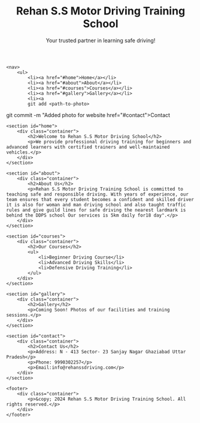 <!DOCTYPE html>
<html lang="en">
<head>
    <meta charset="UTF-8">
    <meta name="viewport" content="width=device-width, initial-scale=1.0">
    <title>Rehan S.S Motor Driving Training School</title>
    <link rel="stylesheet" href="styles.css">
</head>
<body>
    <header>
        <div class="container">
            <h1>Rehan S.S Motor Driving Training School</h1>
            <p>Your trusted partner in learning safe driving!</p>
        </div>
    </header>

    <nav>
        <ul>
            <li><a href="#home">Home</a></li>
            <li><a href="#about">About</a></li>
            <li><a href="#courses">Courses</a></li>
            <li><a href="#gallery">Gallery</a></li>
            <li><a 
            git add <path-to-photo>
git commit -m "Added photo for website
href="#contact">Contact</a></li>
        </ul>
    </nav>

    <section id="home">
        <div class="container">
            <h2>Welcome to Rehan S.S Motor Driving School</h2>
            <p>We provide professional driving training for beginners and advanced learners with certified trainers and well-maintained vehicles.</p>
        </div>
    </section>

    <section id="about">
        <div class="container">
            <h2>About Us</h2>
            <p>Rehan S.S Motor Driving Training School is committed to teaching safe and responsible driving. With years of experience, our team ensures that every student becomes a confident and skilled driver it is also for woman and man driving school and also taught traffic rules and give guild lines for safe driving the nearest lardmark is behind the DDPS school Our services is 5km daily for18 day".</p>
        </div>
    </section>

    <section id="courses">
        <div class="container">
            <h2>Our Courses</h2>
            <ul>
                <li>Beginner Driving Course</li>
                <li>Advanced Driving Skills</li>
                <li>Defensive Driving Training</li>
            </ul>
        </div>
    </section>

    <section id="gallery">
        <div class="container">
            <h2>Gallery</h2>
            <p>Coming Soon! Photos of our facilities and training sessions.</p>
        </div>
    </section>

    <section id="contact">
        <div class="container">
            <h2>Contact Us</h2>
            <p>Address: N - 413 Sector- 23 Sanjay Nagar Ghaziabad Uttar Pradesh</p>
            <p>Phone: 9990302257</p>
            <p>Email:info@rehanssdriving.com</p>
        </div>
    </section>

    <footer>
        <div class="container">
            <p>&copy; 2024 Rehan S.S Motor Driving Training School. All rights reserved.</p>
        </div>
    </footer>
</body>
</html>
